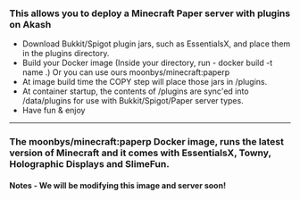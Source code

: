 ### This allows you to deploy a Minecraft Paper server with plugins on Akash

- Download Bukkit/Spigot plugin jars, such as EssentialsX,  and place them in the plugins directory. 
- Build your Docker image (Inside your directory, run - docker build -t name .) Or you can use ours moonbys/minecraft:paperp
- At image build time the COPY step will place those jars in /plugins. 
- At container startup, the contents of /plugins are sync'ed into /data/plugins for use with Bukkit/Spigot/Paper server types.
- Have fun & enjoy

***

### The moonbys/minecraft:paperp Docker image, runs the latest version of Minecraft and it comes with EssentialsX, Towny, Holographic Displays and SlimeFun.

#### Notes - We will be modifying this image and server soon!

